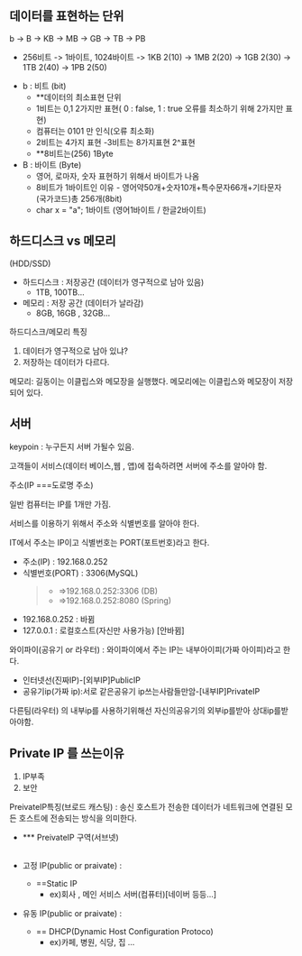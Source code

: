 ## 데이터를 표현하는 단위

b -> B -> KB -> MB -> GB -> TB -> PB

- 256비트 -> 1바이트, 1024바이트 -> 1KB 2(10) -> 1MB 2(20) -> 1GB 2(30) -> 1TB 2(40) -> 1PB 2(50)

* b : 비트 (bit)
  - \*\*데이터의 최소표현 단위
  - 1비트는 0,1 2가지만 표현( 0 : false, 1 : true 오류를 최소하기 위해 2가지만 표현)
  - 컴퓨터는 0101 만 인식(오류 최소화)
  - 2비트는 4가지 표현 -3비트는 8가지표현 2^표현
  - \*\*8비트는(256) 1Byte
* B : 바이트 (Byte)
  - 영어, 로마자, 숫자 표현하기 위해서 바이트가 나옴
  - 8비트가 1바이트인 이유 - 영어약50개+숫자10개+특수문자66개+기타문자 (국가코드)총 256개(8bit)
  - char x = "a"; 1바이트 (영어1바이트 / 한글2바이트)

## 하드디스크 vs 메모리

(HDD/SSD)

- 하드디스크 : 저장공간 (데이터가 영구적으로 남아 있음)
  - 1TB, 100TB...
- 메모리 : 저장 공간 (데이터가 날라감)
  - 8GB, 16GB , 32GB...

하드디스크/메모리 특징

1. 데이터가 영구적으로 남아 있냐?
2. 저장하는 데이터가 다르다.

메모리: 길동이는 이클립스와 메모장을 실행했다. 메모리에는 이클립스와 메모장이 저장되어 있다.

## 서버

keypoin : 누구든지 서버 가될수 있음.

고객들이 서비스(데이터 베이스,웹 , 앱)에 접속하려면 서버에 주소를 알아야 함.

주소(IP ===도로명 주소)

일반 컴퓨터는 IP를 1개만 가짐.

서비스를 이용하기 위해서 주소와 식별번호를 알아야 한다.

IT에서 주소는 IP이고 식별번호는 PORT(포트번호)라고 한다.

- 주소(IP) : 192.168.0.252
- 식별번호(PORT) : 3306(MySQL)
  > - =>192.168.0.252:3306 (DB)
  > - =>192.168.0.252:8080 (Spring)

* 192.168.0.252 : 바뀜
* 127.0.0.1 : 로컬호스트(자신만 사용가능) [안바뀜]

와이파이(공유기 or 라우터) : 와이파이에서 주는 IP는 내부아이피(가짜 아이피)라고 한다.

- 인터넷선(진짜IP)-[외부IP]PublicIP
- 공유기ip(가짜 ip):서로 같은공유기 ip쓰는사람들만암-[내부IP]PrivateIP

다른팀(라우터) 의 내부ip를 사용하기위해선 자신의공유기의 외부ip를받아 상대ip를받아야함.

## Private IP 를 쓰는이유

1. IP부족
2. 보안

PreivateIP특징(브로드 캐스팅) : 송신 호스트가 전송한 데이터가 네트워크에 연결된 모든 호스트에 전송되는 방식을 의미한다.

- \*\*\* PreivateIP 구역(서브넷)

##

- 고정 IP(public or praivate) :

  - ==Static IP
    - ex)회사 , 메인 서비스 서버(컴퓨터)[네이버 등등...]

- 유동 IP(public or praivate) :
  - == DHCP(Dynamic Host Configuration Protoco)
    - ex)카페, 병원, 식당, 집 ...
